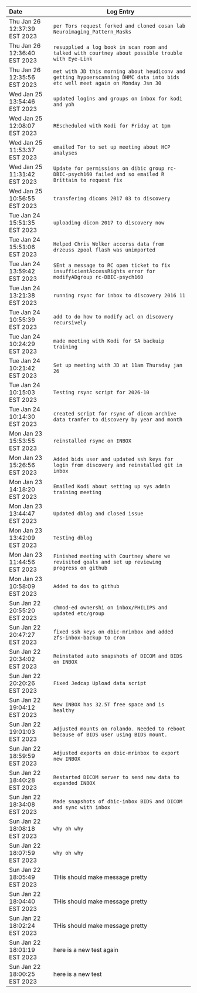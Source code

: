 Date | Log Entry
:--- | --- 
Thu Jan 26 12:37:39 EST 2023 | `per Tors request forked and cloned cosan lab Neuroimaging_Pattern_Masks`
Thu Jan 26 12:36:40 EST 2023 | `resupplied a log book in scan room and talked with courtney about possible trouble with Eye-Link`
Thu Jan 26 12:35:56 EST 2023 | `met with JD this morning about heudiconv and getting hypoerscanning DHMC data into bids etc well meet again on Monday Jsn 30`
Wed Jan 25 13:54:46 EST 2023 | `updated logins and groups on inbox for kodi and yoh`
Wed Jan 25 12:08:07 EST 2023 | `REscheduled with Kodi for Friday at 1pm`
Wed Jan 25 11:53:37 EST 2023 | `emailed Tor to set up meeting about HCP analyses`
Wed Jan 25 11:31:42 EST 2023 | `Update for permissions on dibic group rc-DBIC-psych160 failed and so emailed R Brittain to request fix`
Wed Jan 25 10:56:55 EST 2023 | `transfering dicoms 2017 03 to discovery`
Tue Jan 24 15:51:35 EST 2023 | `uploading dicom 2017 to discovery now`
Tue Jan 24 15:51:06 EST 2023 | `Helped Chris Welker accerss data from drzeuss zpool flash was unimported`
Tue Jan 24 13:59:42 EST 2023 | `SEnt a message to RC open ticket to fix insufficientAccessRights error for modifyADgroup rc-DBIC-psych160`
Tue Jan 24 13:21:38 EST 2023 | `running rsync for inbox to discovery 2016 11`
Tue Jan 24 10:55:39 EST 2023 | `add to do how to modify acl on discovery recursively`
Tue Jan 24 10:24:29 EST 2023 | `made meeting with Kodi for SA backuip training`
Tue Jan 24 10:21:42 EST 2023 | `Set up meeting with JD at 11am Thursday jan 26`
Tue Jan 24 10:15:03 EST 2023 | `Testing rsync script for 2026-10`
Tue Jan 24 10:14:30 EST 2023 | `created script for rsync of dicom archive data tranfer to discovery by year and month`
Mon Jan 23 15:53:55 EST 2023 | `reinstalled rsync on INBOX`
Mon Jan 23 15:26:56 EST 2023 | `Added bids user and updated ssh keys for login from discovery and reinstalled git in inbox`
Mon Jan 23 14:18:20 EST 2023 | `Emailed Kodi about setting up sys admin training meeting`
Mon Jan 23 13:44:47 EST 2023 | `Updated dblog and closed issue`
Mon Jan 23 13:42:09 EST 2023 | `Testing dblog`
Mon Jan 23 11:44:56 EST 2023 | `Finished meeting with Courtney where we revisited goals and set up reviewing progress on github`
Mon Jan 23 10:58:09 EST 2023 | `Added to dos to github`
Sun Jan 22 20:55:20 EST 2023 | `chmod-ed ownershi on inbox/PHILIPS and updated etc/group`
Sun Jan 22 20:47:27 EST 2023 | `fixed ssh keys on dbic-mrinbox and added zfs-inbox-backup to cron`
Sun Jan 22 20:34:02 EST 2023 | `Reinstated auto snapshots of DICOM and BIDS on INBOX`
Sun Jan 22 20:20:26 EST 2023 | `Fixed Jedcap Upload data script`
Sun Jan 22 19:04:12 EST 2023 | `New INBOX has 32.5T free space and is healthy`
Sun Jan 22 19:01:03 EST 2023 | `Adjusted mounts on rolando. Needed to reboot because of BIDS user using BIDS mount.`
Sun Jan 22 18:59:59 EST 2023 | `Adjusted exports on dbic-mrinbox to export new INBOX`
Sun Jan 22 18:40:28 EST 2023 | `Restarted DICOM server to send new data to expanded INBOX`
Sun Jan 22 18:34:08 EST 2023 | `Made snapshots of dbic-inbox BIDS and DICOM and sync with inbox`
Sun Jan 22 18:08:18 EST 2023 | `why oh why`
Sun Jan 22 18:07:59 EST 2023 | `why oh why`
Sun Jan 22 18:05:49 EST 2023 | THis should make message pretty
Sun Jan 22 18:04:40 EST 2023 | THis should make message pretty
Sun Jan 22 18:02:24 EST 2023 | THis should make message pretty
Sun Jan 22 18:01:19 EST 2023 | here is a new test again
Sun Jan 22 18:00:25 EST 2023 | here is a new test
